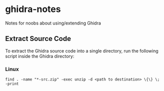 # ghidra-notes

Notes for noobs about using/extending Ghidra

## Extract Source Code

To extract the Ghidra source code into a single directory, run the following script inside the Ghidra directory:

### Linux
```
find . -name "*-src.zip" -exec unzip -d <path to destination> \{\} \; -print
```
